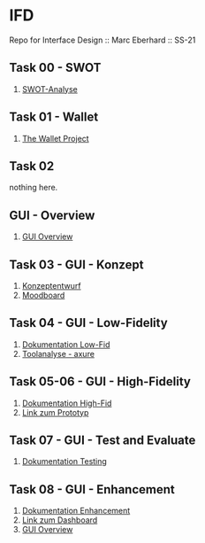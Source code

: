 # IFD
Repo for Interface Design :: Marc Eberhard :: SS-21

## Task 00 - SWOT
01. <a href="https://bymarcx.github.io/IFD/task0_swot" target="_blank">SWOT-Analyse</a>

## Task 01 - Wallet
01. <a href="https://bymarcx.github.io/IFD/task1_wallet/TheWalletProject_MarcEberhard.pdf" target="_blank">The Wallet Project</a>

## Task 02
nothing here.

## GUI - Overview
01. <a href="https://bymarcx.github.io/IFD/gui-overview" target="_blank">GUI Overview</a> 

## Task 03 - GUI - Konzept
01. <a href="https://bymarcx.github.io/IFD/task3_gui-concept/Infografik_Konzept.pdf" target="_blank">Konzeptentwurf</a><br/>
02. <a href="https://bymarcx.github.io/IFD/task3_gui-concept/Infografik_Moodboard.pdf" target="_blank">Moodboard</a>

## Task 04 - GUI - Low-Fidelity
01. <a href="https://bymarcx.github.io/IFD/task4_prototyping/gui-low-fidelity/" target="_blank">Dokumentation Low-Fid</a>
02. <a href="https://bymarcx.github.io/IFD/task4_prototyping/tool-analyse/AXURE_von_Marc_Eberhard.pdf" target="_blank">Toolanalyse - axure</a><br/>


## Task 05-06 - GUI - High-Fidelity
01. <a href="https://bymarcx.github.io/IFD/task5-6_gui-high-fid/" target="_blank">Dokumentation High-Fid</a>
02. <a href="https://6bqmmb.axshare.com/#id=mbl9yr&p=dashboard" target="_blank">Link zum Prototyp</a>

## Task 07 - GUI - Test and Evaluate
01. <a href="https://bymarcx.github.io/IFD/task7_test-and-evaluate/07_Test_and_Evaluate.pdf" target="_blank">Dokumentation Testing</a>

## Task 08 - GUI - Enhancement
01. <a href="https://bymarcx.github.io/IFD/task8_gui_enhancement" target="_blank">Dokumentation Enhancement</a>
02. <a href="https://eknn29.axshare.com/" target="_blank">Link zum Dashboard</a>
03. <a href="https://bymarcx.github.io/IFD/gui-overview" target="_blank">GUI Overview</a> 
